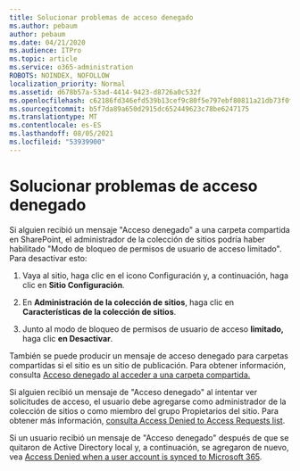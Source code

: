```yaml
---
title: Solucionar problemas de acceso denegado
ms.author: pebaum
author: pebaum
ms.date: 04/21/2020
ms.audience: ITPro
ms.topic: article
ms.service: o365-administration
ROBOTS: NOINDEX, NOFOLLOW
localization_priority: Normal
ms.assetid: d678b57a-53ad-4414-9423-d8726a0c532f
ms.openlocfilehash: c62186fd346efd539b13cef9c80f5e797ebf80811a21db73f0f07fd86c080d55
ms.sourcegitcommit: b5f7da89a650d2915dc652449623c78be6247175
ms.translationtype: MT
ms.contentlocale: es-ES
ms.lasthandoff: 08/05/2021
ms.locfileid: "53939900"
---
```

# <a name="troubleshoot-access-denied-messages"></a>Solucionar problemas de acceso denegado

Si alguien recibió un mensaje "Acceso denegado" a una carpeta compartida en SharePoint, el administrador de la colección de sitios podría haber habilitado "Modo de bloqueo de permisos de usuario de acceso limitado". Para desactivar esto: 
  
1. Vaya al sitio, haga clic en el icono Configuración y, a continuación, haga clic en **Sitio Configuración**.
    
2. En **Administración de la colección de sitios**, haga clic en **Características de la colección de sitios**.
    
3. Junto al modo de bloqueo de permisos de usuario de acceso **limitado,** haga clic **en Desactivar**.
    
También se puede producir un mensaje de acceso denegado para carpetas compartidas si el sitio es un sitio de publicación. Para obtener información, consulta [Acceso denegado al acceder a una carpeta compartida.](https://answers.microsoft.com/windows/forum/windows_7-files/access-denied-to-share-folder/79fae49d-cddf-4845-8ac8-c141884d85fb)
  
Si alguien recibió un mensaje de "Acceso denegado" al intentar ver solicitudes de acceso, el usuario debe agregarse como administrador de la colección de sitios o como miembro del grupo Propietarios del sitio. Para obtener más información, [consulta Access Denied to Access Requests list](https://go.microsoft.com/fwlink/?linkid=2004220).
  
Si un usuario recibió un mensaje de "Acceso denegado" después de que se quitaron de Active Directory local y, a continuación, se agregaron de nuevo, vea [Access Denied when a user account is synced to Microsoft 365](https://go.microsoft.com/fwlink/?linkid=2004318).
  

